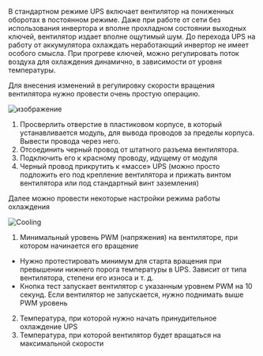 В стандартном режиме UPS включает вентилятор на пониженных оборотах в постоянном режиме. Даже при работе от сети без использования инвертора и вполне прохладном состоянии выходных ключей, вентилятор издает вполне ощутимый шум. До перехода UPS на работу от аккумулятора охлаждать неработающий инвертор не имеет особого смысла.
При прогреве ключей, можно регулировать поток воздуха для охлаждения динамично, в зависимости от уровня температуры.

Для внесения изменений в регулировку скорости вращения вентилятора нужно провести очень простую операцию.

![изображение](https://user-images.githubusercontent.com/36089626/233575888-dbd3d089-dbb8-47d5-ab23-afa7a9bb5501.png)

1.	Просверлить отверстие в пластиковом корпусе, в который устанавливается модуль, для вывода проводов за пределы корпуса. Вывести провода через него.
2.	Отсоединить черный провод от штатного разъема вентилятора.
3.	Подключить его к красному проводу, идущему от модуля
4.	Черный провод прикрутить к «массе» UPS (можно просто подложить его под крепление вентилятора и прижать винтом вентилятора или под стандартный винт заземления)

Далее можно провести некоторые настройки режима работы охлаждения

![Cooling](https://user-images.githubusercontent.com/36089626/233565434-42f7a404-608b-4a97-8579-b6f2f83057cd.png)

1. Минимальный уровень PWM (напряжения) на вентиляторе, при котором начинается его вращение
  - Нужно протестировать минимум для старта вращения при превышении нижнего порога температуры в UPS. Зависит от типа вентилятора, степени его износа и т. д.
  - Кнопка тест запускает вентилятор с указанным уровнем PWM на 10 секунд. Если вентилятор не запускается, нужно поднимать выше PWM уровень
2. Температура, при которой нужно начать принудительное охлаждение UPS
3. Температура, при которой вентилятор будет вращаться на максимальной скорости

